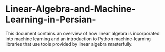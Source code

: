 # Linear-Algebra-and-Machine-Learning-in-Persian-
This document contains an overview of how linear algebra is incorporated into machine learning and an introduction to Python machine-learning libraries 
that use tools provided by linear algebra masterfully.

